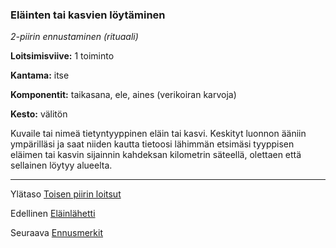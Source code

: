 ### Eläinten tai kasvien löytäminen

*2-piirin ennustaminen (rituaali)*

**Loitsimisviive:** 1 toiminto

**Kantama:** itse

**Komponentit:** taikasana, ele, aines (verikoiran karvoja)

**Kesto:** välitön

Kuvaile tai nimeä tietyntyyppinen eläin tai kasvi. Keskityt luonnon ääniin ympärilläsi ja saat niiden kautta tietoosi lähimmän etsimäsi tyyppisen eläimen tai kasvin sijainnin kahdeksan kilometrin säteellä, olettaen että sellainen löytyy alueelta.	

----

Ylätaso [Toisen piirin loitsut](2_piirin_loitsut.md)

Edellinen [Eläinlähetti](Eläinlähetti.md)

Seuraava [Ennusmerkit](Ennusmerkit.md)
